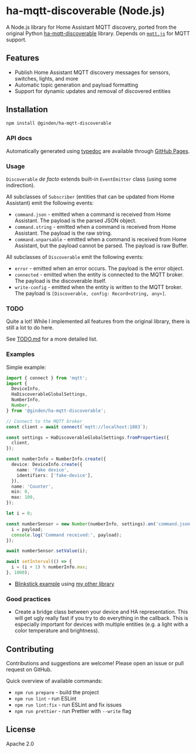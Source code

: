 # ha-mqtt-discoverable (Node.js)

A Node.js library for Home Assistant MQTT discovery, ported from the original Python [ha-mqtt-discoverable](https://github.com/unixorn/ha-mqtt-discoverable) library. Depends on [`mqtt.js`](https://github.com/mqttjs/MQTT.js) for MQTT support.

## Features

- Publish Home Assistant MQTT discovery messages for sensors, switches, lights, and more
- Automatic topic generation and payload formatting
- Support for dynamic updates and removal of discovered entities

## Installation

```bash
npm install @ginden/ha-mqtt-discoverable
```

### API docs

Automatically generated using [typedoc](https://typedoc.org/) are available through [GitHub Pages](https://ginden.github.io/node-ha-mqtt-discoverable/).

### Usage

`Discoverable` _de facto_ extends built-in `EventEmitter` class (using some indirection).

All subclasses of `Subscriber` (entities that can be updated from Home Assistant) emit the following events:

- `command.json` - emitted when a command is received from Home Assistant. The payload is the parsed JSON object.
- `command.string` - emitted when a command is received from Home Assistant. The payload is the raw string.
- `command.unparsable` - emitted when a command is received from Home Assistant, but the payload cannot be parsed. The payload is raw Buffer.

All subclasses of `Discoverable` emit the following events:

- `error` - emitted when an error occurs. The payload is the error object.
- `connected` - emitted when the entity is connected to the MQTT broker. The payload is the discoverable itself.
- `write-config` - emitted when the entity is written to the MQTT broker. The payload is `[Discoverable, config: Record<string, any>]`.

### TODO

Quite a lot! While I implemented all features from the original library, there is still a lot to do here.

See [TODO.md](./TODO.md) for a more detailed list.

### Examples

Simple example:

```typescript
import { connect } from 'mqtt';
import {
  DeviceInfo,
  HaDiscoverableGlobalSettings,
  NumberInfo,
  Number,
} from '@ginden/ha-mqtt-discoverable';

// Connect to the MQTT broker
const client = await connect(`mqtt://localhost:1883`);

const settings = HaDiscoverableGlobalSettings.fromProperties({
  client,
});

const numberInfo = NumberInfo.create({
  device: DeviceInfo.create({
    name: 'Fake device',
    identifiers: ['fake-device'],
  }),
  name: 'Counter',
  min: 0,
  max: 100,
});

let i = 0;

const numberSensor = new Number(numberInfo, settings).on('command.json', (payload: number) => {
  i = payload;
  console.log('Command received:', payload);
});

await numberSensor.setValue(i);

await setInterval(() => {
  i = (i + 1) % numberInfo.max;
}, 1000);
```

- [Blinkstick example](./examples/blinkstick/index.mjs) using [my other library](https://github.com/Ginden/blinkstick-node-v2)

### Good practices

- Create a bridge class between your device and HA representation. This will get ugly really fast if you try to do everything in the callback. This is especially important for devices with multiple entities (e.g. a light with a color temperature and brightness).

## Contributing

Contributions and suggestions are welcome! Please open an issue or pull request on GitHub.

Quick overview of available commands:

- `npm run prepare` - build the project
- `npm run lint` - run ESLint
- `npm run lint:fix` - run ESLint and fix issues
- `npm run prettier` - run Prettier with `--write` flag

## License

Apache 2.0
